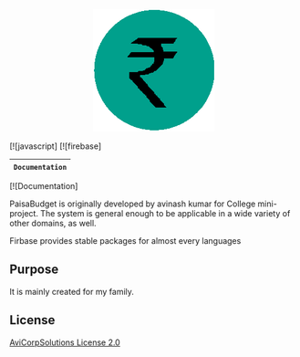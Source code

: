 <div align="center">
  <img src="https://raw.githubusercontent.com/AvinashKumar3000/PaisaBudget/main/res/icon.png">
</div>

[![javascript]
[![firebase]

**`Documentation`** |
------------------- |
[![Documentation]

PaisaBudget is originally developed by avinash kumar for College mini-project. The system is
general enough to be applicable in a wide variety of other domains, as well.

Firbase provides stable packages for almost every languages

## Purpose
It is mainly created for my family.

## License

[AviCorpSolutions License 2.0](LICENSE)

